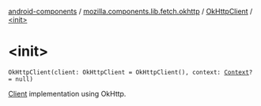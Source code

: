 [android-components](../../index.md) / [mozilla.components.lib.fetch.okhttp](../index.md) / [OkHttpClient](index.md) / [&lt;init&gt;](./-init-.md)

# &lt;init&gt;

`OkHttpClient(client: OkHttpClient = OkHttpClient(), context: `[`Context`](https://developer.android.com/reference/android/content/Context.html)`? = null)`

[Client](../../mozilla.components.concept.fetch/-client/index.md) implementation using OkHttp.

